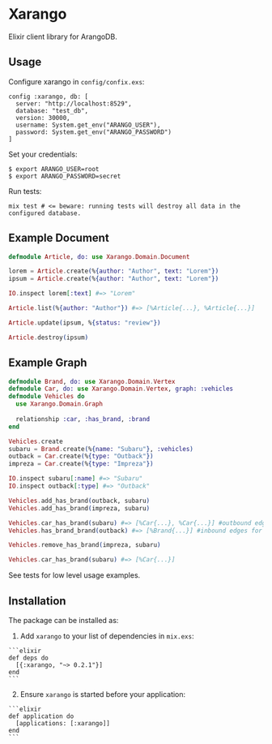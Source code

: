 # Xarango

Elixir client library for ArangoDB.

## Usage

Configure xarango in `config/confix.exs`:

    config :xarango, db: [
      server: "http://localhost:8529",
      database: "test_db",
      version: 30000,
      username: System.get_env("ARANGO_USER"),
      password: System.get_env("ARANGO_PASSWORD")
    ]

Set your credentials:

    $ export ARANGO_USER=root
    $ export ARANGO_PASSWORD=secret

Run tests:

    mix test # <= beware: running tests will destroy all data in the configured database.
    
## Example Document

```elixir
defmodule Article, do: use Xarango.Domain.Document

lorem = Article.create(%{author: "Author", text: "Lorem"})
ipsum = Article.create(%{author: "Author", text: "Lorem"})

IO.inspect lorem[:text] #=> "Lorem"

Article.list(%{author: "Author"}) #=> [%Article{...}, %Article{...}]

Article.update(ipsum, %{status: "review"})

Article.destroy(ipsum)

```


## Example Graph

```elixir
defmodule Brand, do: use Xarango.Domain.Vertex
defmodule Car, do: use Xarango.Domain.Vertex, graph: :vehicles
defmodule Vehicles do
  use Xarango.Domain.Graph
  
  relationship :car, :has_brand, :brand
end

Vehicles.create
subaru = Brand.create(%{name: "Subaru"}, :vehicles)
outback = Car.create(%{type: "Outback"})
impreza = Car.create(%{type: "Impreza"})

IO.inspect subaru[:name] #=> "Subaru"
IO.inspect outback[:type] #=> "Outback"

Vehicles.add_has_brand(outback, subaru)
Vehicles.add_has_brand(impreza, subaru)

Vehicles.car_has_brand(subaru) #=> [%Car{...}, %Car{...}] #outbound edges for car
Vehicles.has_brand_brand(outback) #=> [%Brand{...}] #inbound edges for brand

Vehicles.remove_has_brand(impreza, subaru)

Vehicles.car_has_brand(subaru) #=> [%Car{...}]


```

See tests for low level usage examples.

## Installation

The package can be installed as:

  1. Add `xarango` to your list of dependencies in `mix.exs`:

    ```elixir
    def deps do
      [{:xarango, "~> 0.2.1"}]
    end
    ```

  2. Ensure `xarango` is started before your application:

    ```elixir
    def application do
      [applications: [:xarango]]
    end
    ```

